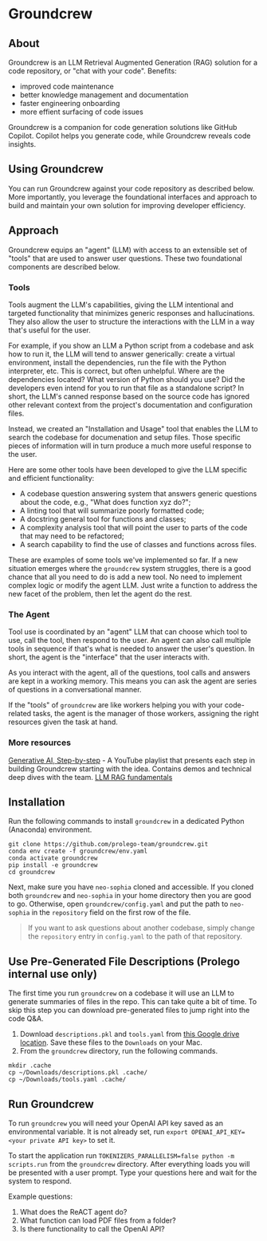 # Groundcrew

## About

Groundcrew is an LLM Retrieval Augmented Generation (RAG) solution for a code repository, or "chat with your code". Benefits:
- improved code maintenance
- better knowledge management and documentation
- faster engineering onboarding
- more effient surfacing of code issues

Groundcrew is a companion for code generation solutions like GitHub Copilot. Copilot helps you generate code, while Groundcrew reveals code insights.

## Using Groundcrew

You can run Groundcrew against your code repository as described below. More importantly, you leverage the foundational interfaces and approach to build and maintain your own solution for improving developer efficiency.

## Approach

Groundcrew equips an "agent" (LLM) with access to an extensible set of "tools" that are used to answer user questions.  These two foundational components are described below.

### Tools

 Tools augment the LLM's capabilities, giving the LLM intentional and targeted functionality that minimizes generic responses and hallucinations. They also allow the user to structure the interactions with the LLM in a way that's useful for the user.

For example, if you show an LLM a Python script from a codebase and ask how to run it, the LLM will tend to answer generically: create a virtual environment, install the dependencies, run the file with the Python interpreter, etc.  This is correct, but often unhelpful. Where are the dependencies located? What version of Python should you use? Did the developers even intend for you to run that file as a standalone script? In short, the LLM's canned response based on the source code has ignored other relevant context from the project's documentation and configuration files.

Instead, we created an "Installation and Usage" tool that enables the LLM to search the codebase for documenation and setup files. Those specific pieces of information will in turn produce a much more useful response to the user.

Here are some other tools have been developed to give the LLM specific and efficient functionality:

- A codebase question answering system that answers generic questions about the code, e.g., "What does function xyz do?";
- A linting tool that will summarize poorly formatted code;
- A docstring general tool for functions and classes;
- A complexity analysis tool that will point the user to parts of the code that may need to be refactored;
- A search capability to find the use of classes and functions across files.

These are examples of some tools we've implemented so far. If a new situation emerges where the `groundcrew` system struggles, there is a good chance that all you need to do is add a new tool. No need to implement complex logic or modify the agent LLM. Just write a function to address the new facet of the problem, then let the agent do the rest.

### The Agent

Tool use is coordinated by an "agent" LLM that can choose which tool to use, call the tool, then respond to the user. An agent can also call multiple tools in sequence if that's what is needed to answer the user's question. In short, the agent is the "interface" that the user interacts with.

As you interact with the agent, all of the questions, tool calls and answers are kept in a working memory. This means you can ask the agent are series of questions in a conversational manner.

If the "tools" of `groundcrew` are like workers helping you with your code-related tasks, the agent is the manager of those workers, assigning the right resources given the task at hand.

### More resources

[Generative AI, Step-by-step](https://www.youtube.com/playlist?list=PL-pTHQz4RcBbJSkWVqZ2YWUCXrLeFPjV6) - A YouTube playlist that presents each step in building Groundcrew starting with the idea. Contains demos and technical deep dives with the team.
[LLM RAG fundamentals](https://www.youtube.com/playlist?list=PL-pTHQz4RcBbz78Z5QXsZhe9rHuCs1Jw-)

## Installation

Run the following commands to install `groundcrew` in a dedicated Python (Anaconda) environment.

```shell
git clone https://github.com/prolego-team/groundcrew.git
conda env create -f groundcrew/env.yaml
conda activate groundcrew
pip install -e groundcrew
cd groundcrew
```

Next, make sure you have `neo-sophia` cloned and accessible.  If you cloned both `groundcrew` and `neo-sophia` in your home directory then you are good to go.  Otherwise, open `groundcrew/config.yaml` and put the path to `neo-sophia` in the `repository` field on the first row of the file.

> If you want to ask questions about another codebase, simply change the `repository` entry in `config.yaml` to the path of that repository.

## Use Pre-Generated File Descriptions (Prolego internal use only)

The first time you run `groundcrew` on a codebase it will use an LLM to generate summaries of files in the repo.  This can take quite a bit of time.  To skip this step you can download pre-generated files to jump right into the code Q&A.

1. Download `descriptions.pkl` and `tools.yaml` from [this Google drive location](https://drive.google.com/drive/u/1/folders/16CDEMygEX9u-Kon0h-MFGoe5jTQY_Bd6).  Save these files to the `Downloads` on your Mac.
2. From the `groundcrew` directory, run the following commands.

```shell
mkdir .cache
cp ~/Downloads/descriptions.pkl .cache/
cp ~/Downloads/tools.yaml .cache/
```

## Run Groundcrew

To run `groundcrew` you will need your OpenAI API key saved as an environmental variable.  It is not already set, run `export OPENAI_API_KEY=<your private API key>` to set it.

To start the application run `TOKENIZERS_PARALLELISM=false python -m scripts.run` from the `groundcrew` directory.  After everything loads you will be presented with a user prompt.  Type your questions here and wait for the system to respond.

Example questions:

1. What does the ReACT agent do?
2. What function can load PDF files from a folder?
3. Is there functionality to call the OpenAI API?
